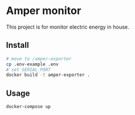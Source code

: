 # Amper monitor
This project is for monitor electric energy in house.

## Install

```bash
# move to /amper-exporter
cp .env-example .env
# set SERIAL_PORT
docker build -t amper-exporter . 
```

## Usage

```bash
docker-compose up
```

